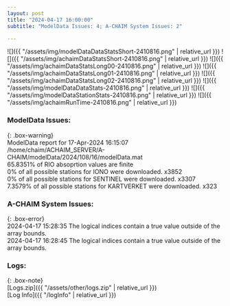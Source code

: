 ```yaml
---
layout: post
title: "2024-04-17 16:00:00"
subtitle: "ModelData Issues: 4; A-CHAIM System Issues: 2"

---
```


![]({{ "/assets/img/modelDataDataStatsShort-2410816.png" | relative_url }})
![]({{ "/assets/img/achaimDataStatsShort-2410816.png" | relative_url }})
![]({{ "/assets/img/achaimDataStatsLong00-2410816.png" | relative_url }})
![]({{ "/assets/img/achaimDataStatsLong01-2410816.png" | relative_url }})
![]({{ "/assets/img/achaimDataStatsLong02-2410816.png" | relative_url }})
![]({{ "/assets/img/modelDataDataStats-2410816.png" | relative_url }})
![]({{ "/assets/img/modelDataStationStats-2410816.png" | relative_url }})
![]({{ "/assets/img/achaimRunTime-2410816.png" | relative_url }})


### ModelData Issues:  
  
{: .box-warning}  
 ModelData report for 17-Apr-2024 16:15:07   
 /home/chaim/ACHAIM_SERVER/A-CHAIM/modelData/2024/108/16/modelData.mat   
 65.8351% of RIO absoprtion values are finite   
 0% of all possible stations for IONO were downloaded. x3852   
 0% of all possible stations for SENTINEL were downloaded. x3307   
 7.3579% of all possible stations for KARTVERKET were downloaded. x323   
  
### A-CHAIM System Issues:  
  
{: .box-error}  
2024-04-17 15:28:35 The logical indices contain a true value outside of the array bounds.  
2024-04-17 16:28:45 The logical indices contain a true value outside of the array bounds.  

### Logs:  
  
{: .box-note}  
[Logs.zip]({{ "/assets/other/logs.zip" | relative_url }})  
[Log Info]({{ "/logInfo" | relative_url }})  
